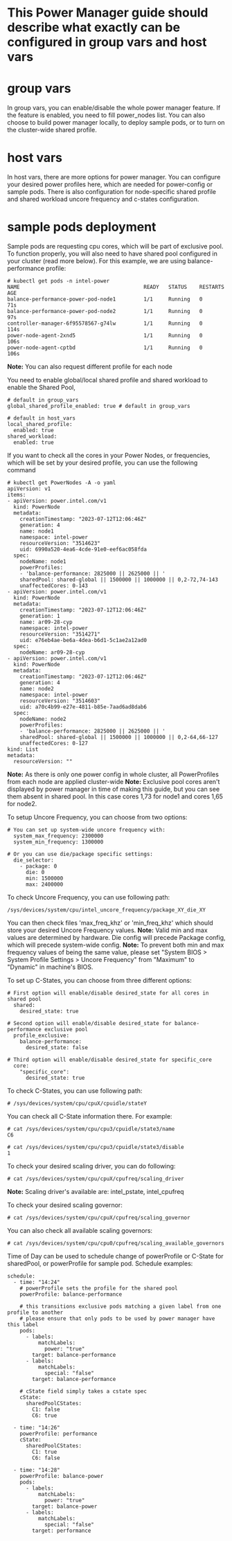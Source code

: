 # This Power Manager guide should describe what exactly can be configured in group vars and host vars

# group vars
In group vars, you can enable/disable the whole power manager feature. If the feature is enabled, you need to fill power_nodes list. You can also choose to build power manager locally, to deploy sample pods, or to turn on the cluster-wide shared profile.

# host vars
In host vars, there are more options for power manager. You can configure your desired power profiles here, which are needed for power-config or sample pods. There is also configuration for node-specific shared profile and shared workload uncore frequency and c-states configuration.

# sample pods deployment
Sample pods are requesting cpu cores, which will be part of exclusive pool. To function properly, you will also need to have shared pool configured in your cluster (read more below). For this example, we are using balance-performance profile:
```
# kubectl get pods -n intel-power
NAME                                        READY   STATUS    RESTARTS   AGE
balance-performance-power-pod-node1         1/1     Running   0          71s
balance-performance-power-pod-node2         1/1     Running   0          97s
controller-manager-6f95578567-g74lw         1/1     Running   0          114s
power-node-agent-2xnd5                      1/1     Running   0          106s
power-node-agent-cptbd                      1/1     Running   0          106s
```
**Note:** You can also request different profile for each node

You need to enable global/local shared profile and shared workload to enable the Shared Pool, 
```
# default in group_vars
global_shared_profile_enabled: true # default in group_vars

# default in host_vars
local_shared_profile:
  enabled: true
shared_workload:
  enabled: true

```

If you want to check all the cores in your Power Nodes, or frequencies, which will be set by your desired profile, you can use the following command
```
# kubectl get PowerNodes -A -o yaml
apiVersion: v1
items:
- apiVersion: power.intel.com/v1
  kind: PowerNode
  metadata:
    creationTimestamp: "2023-07-12T12:06:46Z"
    generation: 4
    name: node1
    namespace: intel-power
    resourceVersion: "3514623"
    uid: 6990a520-4ea6-4cde-91e0-eef6ac058fda
  spec:
    nodeName: node1
    powerProfiles:
    - 'balance-performance: 2825000 || 2625000 || '
    sharedPool: shared-global || 1500000 || 1000000 || 0,2-72,74-143
    unaffectedCores: 0-143
- apiVersion: power.intel.com/v1
  kind: PowerNode
  metadata:
    creationTimestamp: "2023-07-12T12:06:46Z"
    generation: 1
    name: ar09-28-cyp
    namespace: intel-power
    resourceVersion: "3514271"
    uid: e76eb4ae-be6a-4dea-b6d1-5c1ae2a12ad0
  spec:
    nodeName: ar09-28-cyp
- apiVersion: power.intel.com/v1
  kind: PowerNode
  metadata:
    creationTimestamp: "2023-07-12T12:06:46Z"
    generation: 4
    name: node2
    namespace: intel-power
    resourceVersion: "3514603"
    uid: a70c4b99-e27e-4811-b85e-7aad6ad8dab6
  spec:
    nodeName: node2
    powerProfiles:
    - 'balance-performance: 2825000 || 2625000 || '
    sharedPool: shared-global || 1500000 || 1000000 || 0,2-64,66-127
    unaffectedCores: 0-127
kind: List
metadata:
  resourceVersion: ""
```
**Note:** As there is only one power config in whole cluster, all PowerProfiles from each node are applied cluster-wide
**Note:** Exclusive pool cores aren't displayed by power manager in time of making this guide, but you can see them absent in shared pool. In this case cores 1,73 for node1 and cores 1,65 for node2.

To setup Uncore Frequency, you can choose from two options:
```
# You can set up system-wide uncore frequency with:
  system_max_frequency: 2300000
  system_min_frequency: 1300000

# Or you can use die/package specific settings:
  die_selector:
    - package: 0
      die: 0
      min: 1500000
      max: 2400000
```
To check Uncore Frequency, you can use following path:
```
/sys/devices/system/cpu/intel_uncore_frequency/package_XY_die_XY
```
You can then check files 'max_freq_khz' or 'min_freq_khz' which should store your desired Uncore Frequency values.
**Note:** Valid min and max values are determined by hardware. Die config will precede Package config, which will precede system-wide config.
**Note:** To prevent both min and max frequency values of being the same value, please set "System BIOS > System Profile Settings > Uncore Frequency" from "Maximum" to "Dynamic" in machine's BIOS.

To set up C-States, you can choose from three different options:
```
# First option will enable/disable desired_state for all cores in shared pool
  shared:
    desired_state: true

# Second option will enable/disable desired_state for balance-performance exclusive pool
  profile_exclusive:
    balance-performance:
      desired_state: false
  
# Third option will enable/disable desired_state for specific_core
  core:
    "specific_core":
      desired_state: true
```

To check C-States, you can use following path:
```
# /sys/devices/system/cpu/cpuX/cpuidle/stateY
```
You can check all C-State information there. For example:
```
# cat /sys/devices/system/cpu/cpu3/cpuidle/state3/name
C6

# cat /sys/devices/system/cpu/cpu3/cpuidle/state3/disable
1
```
To check your desired scaling driver, you can do following:
```
# cat /sys/devices/system/cpu/cpuX/cpufreq/scaling_driver
```
**Note:** Scaling driver's available are: intel_pstate, intel_cpufreq

To check your desired scaling governor:
```
# cat /sys/devices/system/cpu/cpuX/cpufreq/scaling_governor
```
You can also check all available scaling governors:
```
# cat /sys/devices/system/cpu/cpu0/cpufreq/scaling_available_governors
```
Time of Day can be used to schedule change of powerProfile or C-State for sharedPool, or powerProfile for sample pod. Schedule examples:
```
schedule:
  - time: "14:24"
    # powerProfile sets the profile for the shared pool
    powerProfile: balance-performance

    # this transitions exclusive pods matching a given label from one profile to another
    # please ensure that only pods to be used by power manager have this label
    pods:
      - labels:
          matchLabels:
            power: "true"
        target: balance-performance
      - labels:
          matchLabels:
            special: "false"
        target: balance-performance

    # cState field simply takes a cstate spec
    cState:
      sharedPoolCStates:
        C1: false
        C6: true

  - time: "14:26"
    powerProfile: performance
    cState:
      sharedPoolCStates:
        C1: true
        C6: false

  - time: "14:28"
    powerProfile: balance-power
    pods:
      - labels:
          matchLabels:
            power: "true"
        target: balance-power
      - labels:
          matchLabels:
            special: "false"
        target: performance
```
